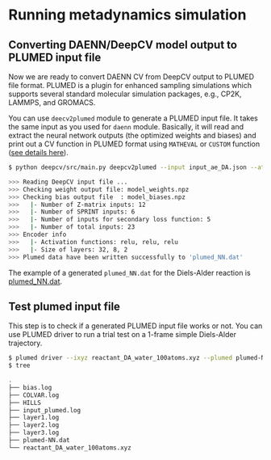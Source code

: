 # Running metadynamics simulation

## Converting DAENN/DeepCV model output to PLUMED input file

Now we are ready to convert DAENN CV from DeepCV output to PLUMED file format. PLUMED is a plugin for enhanced sampling simulations
which supports several standard molecular simulation packages, e.g., CP2K, LAMMPS, and GROMACS.

You can use `deecv2plumed` module to generate a PLUMED input file. It takes the same input as you used for `daenn` module.
Basically, it will read and extract the neural network outputs (the optimized weights and biases) and print out a CV function 
in PLUMED format using `MATHEVAL` or `CUSTOM` function ([see details here](https://www.plumed.org/doc-v2.10/user-doc/html/_m_a_t_h_e_v_a_l.html)).

```sh
$ python deepcv/src/main.py deepcv2plumed --input input_ae_DA.json --atom-index {1..6} --sprint-index C=1,2,3,4,5,6 

>>> Reading DeepCV input file ...
>>> Checking weight output file: model_weights.npz
>>> Checking bias output file  : model_biases.npz
>>>   |- Number of Z-matrix inputs: 12
>>>   |- Number of SPRINT inputs: 6
>>>   |- Number of inputs for secondary loss function: 5
>>>   |- Number of total inputs: 23
>>> Encoder info
>>>   |- Activation functions: relu, relu, relu
>>>   |- Size of layers: 32, 8, 2
>>> Plumed data have been written successfully to 'plumed_NN.dat'
```

The example of a generated `plumed_NN.dat` for the Diels-Alder reaction is [plumed_NN.dat](https://gitlab.uzh.ch/lubergroup/deepcv/-/blob/master/output/plumed_NN.dat).

## Test plumed input file

This step is to check if a generated PLUMED input file works or not.
You can use PLUMED driver to run a trial test on a 1-frame simple Diels-Alder trajectory.

```sh
$ plumed driver --ixyz reactant_DA_water_100atoms.xyz --plumed plumed-NN.dat --kt 1 --box 10,10,10
$ tree

.
├── bias.log
├── COLVAR.log
├── HILLS
├── input_plumed.log
├── layer1.log
├── layer2.log
├── layer3.log
├── plumed-NN.dat
└── reactant_DA_water_100atoms.xyz
```
